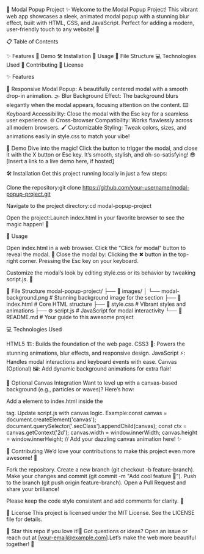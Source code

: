 🌟 Modal Popup Project ✨
Welcome to the Modal Popup Project! This vibrant web app showcases a sleek, animated modal popup with a stunning blur effect, built with HTML, CSS, and JavaScript. Perfect for adding a modern, user-friendly touch to any website! 🎉

📋 Table of Contents

✨ Features
🎥 Demo
🛠 Installation
🚀 Usage
📂 File Structure
💻 Technologies Used
🤝 Contributing
📜 License


✨ Features

🎨 Responsive Modal Popup: A beautifully centered modal with a smooth drop-in animation.
🌫 Blur Background Effect: The background blurs elegantly when the modal appears, focusing attention on the content.
⌨️ Keyboard Accessibility: Close the modal with the Esc key for a seamless user experience.
🌐 Cross-browser Compatibility: Works flawlessly across all modern browsers.
🖌 Customizable Styling: Tweak colors, sizes, and animations easily in style.css to match your vibe!


🎥 Demo
Dive into the magic! Click the button to trigger the modal, and close it with the X button or Esc key. It’s smooth, stylish, and oh-so-satisfying! 😎
[Insert a link to a live demo here, if hosted]

🛠 Installation
Get this project running locally in just a few steps:

Clone the repository:git clone https://github.com/your-username/modal-popup-project.git


Navigate to the project directory:cd modal-popup-project


Open the project:Launch index.html in your favorite browser to see the magic happen! 🌈


🚀 Usage

Open index.html in a web browser.
Click the "Click for modal" button to reveal the modal. 🎊
Close the modal by:
Clicking the ✖ button in the top-right corner.
Pressing the Esc key on your keyboard.


Customize the modal’s look by editing style.css or its behavior by tweaking script.js. 🎨


📂 File Structure
modal-popup-project/
├── 📁 images/
│   └── modal-background.png  # Stunning background image for the section
├── 📄 index.html             # Core HTML structure
├── 🎨 style.css             # Vibrant styles and animations
├── ⚙️ script.js             # JavaScript for modal interactivity
└── 📝 README.md             # Your guide to this awesome project


💻 Technologies Used

HTML5 🏗: Builds the foundation of the web page.
CSS3 🎨: Powers the stunning animations, blur effects, and responsive design.
JavaScript ⚡: Handles modal interactions and keyboard events with ease.
Canvas (Optional) 🖼: Add dynamic background animations for extra flair!

🎨 Optional Canvas Integration
Want to level up with a canvas-based background (e.g., particles or waves)? Here’s how:

Add a <canvas> element to index.html inside the <section> tag.
Update script.js with canvas logic. Example:const canvas = document.createElement('canvas');
document.querySelector('.secClass').appendChild(canvas);
const ctx = canvas.getContext('2d');
canvas.width = window.innerWidth;
canvas.height = window.innerHeight;
// Add your dazzling canvas animation here! ✨




🤝 Contributing
We’d love your contributions to make this project even more awesome! 🚀

Fork the repository.
Create a new branch (git checkout -b feature-branch).
Make your changes and commit (git commit -m "Add cool feature 🌟").
Push to the branch (git push origin feature-branch).
Open a Pull Request and share your brilliance!

Please keep the code style consistent and add comments for clarity. 💬

📜 License
This project is licensed under the MIT License. See the LICENSE file for details.

🌟 Star this repo if you love it!📩 Got questions or ideas? Open an issue or reach out at [your-email@example.com].Let’s make the web more beautiful together! 💖
